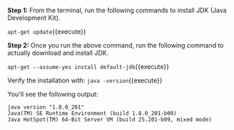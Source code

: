 **Step 1:** From the terminal, run the following commands to install JDK (Java Development Kit).

`apt-get update`{{execute}} 

**Step 2:** Once you run the above command, run the following command to actually download and install JDK.

`apt-get --assume-yes install default-jdk`{{execute}} 


Verify the installation with: `java -version`{{execute}} 

You'll see the following output:

```
java version "1.8.0_201"
Java(TM) SE Runtime Environment (build 1.8.0_201-b09)
Java HotSpot(TM) 64-Bit Server VM (build 25.201-b09, mixed mode)
```
